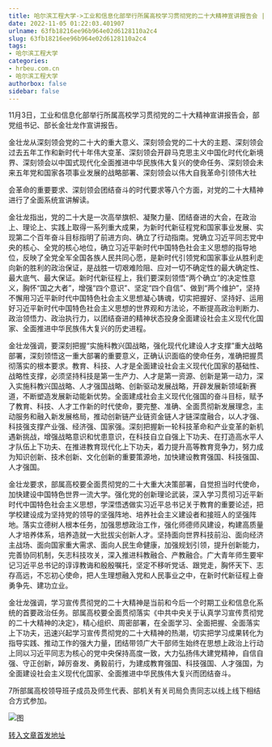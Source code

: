 ```yaml
---
title: 哈尔滨工程大学->工业和信息化部举行所属高校学习贯彻党的二十大精神宣讲报告会 | hrbeu.com.cn
date: 2022-11-05 01:22:03.401907
urlname: 63fb18216ee96b964e02d6128110a2c4
slug: 63fb18216ee96b964e02d6128110a2c4
tags: 
- 哈尔滨工程大学
categories:
- hrbeu.com.cn
- 哈尔滨工程大学
authorbox: false
sidebar: false
---
```

11月3日，工业和信息化部举行所属高校学习贯彻党的二十大精神宣讲报告会，部党组书记、部长金壮龙作宣讲报告。  

金壮龙从深刻领会党的二十大的重大意义、深刻领会党的二十大的主题、深刻领会过去五年工作和新时代十年伟大变革、深刻领会开辟马克思主义中国化时代化新境界、深刻领会以中国式现代化全面推进中华民族伟大复兴的使命任务、深刻领会未来五年党和国家各项事业发展的战略部署、深刻领会以伟大自我革命引领伟大社
<!--more-->
会革命的重要要求、深刻领会团结奋斗的时代要求等八个方面，对党的二十大精神进行了全面系统宣讲解读。

金壮龙指出，党的二十大是一次高举旗帜、凝聚力量、团结奋进的大会，在政治上、理论上、实践上取得一系列重大成果，为新时代新征程党和国家事业发展、实现第二个百年奋斗目标指明了前进方向、确立了行动指南。党确立习近平同志党中央的核心、全党的核心地位，确立习近平新时代中国特色社会主义思想的指导地位，反映了全党全军全国各族人民共同心愿，是新时代引领党和国家事业从胜利走向新的胜利的政治保证，是战胜一切艰难险阻、应对一切不确定性的最大确定性、最大底气、最大保证。新时代新征程上，我们要深刻领悟“两个确立”的决定性意义，胸怀“国之大者”，增强“四个意识”、坚定“四个自信”、做到“两个维护”，坚持不懈用习近平新时代中国特色社会主义思想凝心铸魂，切实把握好、坚持好、运用好习近平新时代中国特色社会主义思想的世界观和方法论，不断提高政治判断力、政治领悟力、政治执行力，以团结奋进的精神状态投身全面建设社会主义现代化国家、全面推进中华民族伟大复兴的历史进程。

金壮龙强调，要深刻把握“实施科教兴国战略，强化现代化建设人才支撑”重大战略部署，深刻领悟这一重大部署的重要意义，正确认识面临的使命任务，准确把握贯彻落实的根本要求。教育、科技、人才是全面建设社会主义现代化国家的基础性、战略性支撑，必须坚持科技是第一生产力、人才是第一资源、创新是第一动力，深入实施科教兴国战略、人才强国战略、创新驱动发展战略，开辟发展新领域新赛道，不断塑造发展新动能新优势。全面建成社会主义现代化强国的奋斗目标，赋予了教育、科技、人才工作新的时代使命，要完整、准确、全面贯彻新发展理念，主动服务和融入新发展格局，推动创新链产业链资金链人才链深度融合，以人才强、科技强支撑产业强、经济强、国家强。深刻把握新一轮科技革命和产业变革的新机遇新挑战，增强战略意识和忧患意识，在科技自立自强上下功夫、在打造高水平人才队伍上下功夫、在推进教育现代化上下功夫，着力提升高等教育竞争力，努力成为知识创新、技术创新、文化创新的重要策源地，加快建设教育强国、科技强国、人才强国。

金壮龙要求，部属高校要全面贯彻党的二十大重大决策部署，自觉担当时代使命，加快建设中国特色世界一流大学。强化党的创新理论武装，深入学习贯彻习近平新时代中国特色社会主义思想，学深悟透做实习近平总书记关于教育的重要论述，把学校建设成为坚持党的领导的坚强阵地、培养社会主义建设者和接班人的坚强阵地。落实立德树人根本任务，加强思想政治工作，强化师德师风建设，构建高质量人才培养体系，培养造就一大批拔尖创新人才。坚持面向世界科技前沿、面向经济主战场、面向国家重大需求、面向人民生命健康，加强规划引领，提升创新能力，完善协同机制，矢志科技攻关，深入推进科教融合、产教融合。广大青年师生要牢记习近平总书记的谆谆教诲和殷殷嘱托，坚定不移听党话、跟党走，胸怀天下、志存高远，不忘初心使命，把人生理想融入党和人民事业之中，在新时代新征程上奋勇争先、建功立业。

金壮龙强调，学习宣传贯彻党的二十大精神是当前和今后一个时期工业和信息化系统的首要政治任务。部属高校要全面贯彻落实《中共中央关于认真学习宣传贯彻党的二十大精神的决定》，精心组织、周密部署，在全面学习、全面把握、全面落实上下功夫，迅速兴起学习宣传贯彻党的二十大精神的热潮，切实把学习成果转化为指导实践、推动工作的强大力量，团结带领广大干部师生始终在思想上政治上行动上同以习近平同志为核心的党中央保持高度一致，大力弘扬伟大建党精神，自信自强、守正创新，踔厉奋发、勇毅前行，为建成教育强国、科技强国、人才强国，为全面建设社会主义现代化国家、全面推进中华民族伟大复兴而团结奋斗。

7所部属高校领导班子成员及师生代表、部机关有关司局负责同志以线上线下相结合方式参加。  

![图](http://gongxue.cn/__local/2/9F/13/C0DBD597FB522CCAF09C8FDC08F_8183EEF1_1975C.jpg)

[转入文章首发地址](http://gongxue.cn/info/1141/73468.htm)